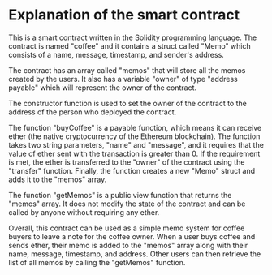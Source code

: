 # Explanation of the smart contract

This is a smart contract written in the Solidity programming language. The contract is named "coffee" and it contains a struct called "Memo" which consists of a name, message, timestamp, and sender's address.

The contract has an array called "memos" that will store all the memos created by the users. It also has a variable "owner" of type "address payable" which will represent the owner of the contract.

The constructor function is used to set the owner of the contract to the address of the person who deployed the contract.

The function "buyCoffee" is a payable function, which means it can receive ether (the native cryptocurrency of the Ethereum blockchain). The function takes two string parameters, "name" and "message", and it requires that the value of ether sent with the transaction is greater than 0. If the requirement is met, the ether is transferred to the "owner" of the contract using the "transfer" function. Finally, the function creates a new "Memo" struct and adds it to the "memos" array.

The function "getMemos" is a public view function that returns the "memos" array. It does not modify the state of the contract and can be called by anyone without requiring any ether.

Overall, this contract can be used as a simple memo system for coffee buyers to leave a note for the coffee owner. When a user buys coffee and sends ether, their memo is added to the "memos" array along with their name, message, timestamp, and address. Other users can then retrieve the list of all memos by calling the "getMemos" function.



